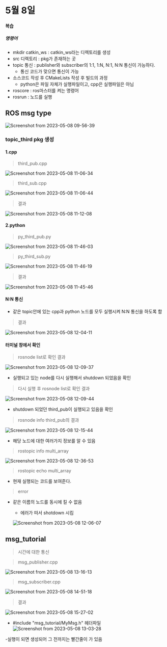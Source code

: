 # 5월 8일
#### 복습
##### 명령어
- mkdir catkin_ws : catkin_ws라는 디렉토리를 생성
- src 디렉토리 : pkg가 존재하는 곳
- topic 통신 : publisher와 subscriber의 1:1, 1:N, N:1, N:N 통신이 가능하다.
  - 통신 코드가 맞으면 통신이 가능
- 소스코드 작성 후 CMakeLists 작성 후 빌드의 과정
  - python은 파일 자체가 실행파일이고, cpp은 실행파일은 아님
- roscore : ros마스터를 켜는 명령어
- rosrun : 노드를 실행

## ROS msg type
![Screenshot from 2023-05-08 09-56-39](https://user-images.githubusercontent.com/129160008/236712224-aa3d9ebb-5028-4a3d-802a-bffdbec92af7.png)

### topic_third pkg 생성
#### 1.cpp
> third_pub.cpp

![Screenshot from 2023-05-08 11-06-34](https://user-images.githubusercontent.com/129160008/236718344-f6a91e29-8730-490c-b49f-8e47de5b3468.png)

> third_sub.cpp

![Screenshot from 2023-05-08 11-06-44](https://user-images.githubusercontent.com/129160008/236718350-4dcc2082-817a-47c2-931e-e56cd08af56b.png)

> 결과

![Screenshot from 2023-05-08 11-12-08](https://user-images.githubusercontent.com/129160008/236718814-10016cd8-a112-4040-b701-ba7a41d6bdd8.png)

#### 2.python
> py_third_pub.py

![Screenshot from 2023-05-08 11-46-03](https://user-images.githubusercontent.com/129160008/236722941-91406d9e-8efb-4aac-9bb9-810ae292e324.png)

> py_third_sub.py

![Screenshot from 2023-05-08 11-46-19](https://user-images.githubusercontent.com/129160008/236722939-f1cbd37c-f199-4aa4-abc0-53c5ecb8d006.png)

> 결과

![Screenshot from 2023-05-08 11-45-46](https://user-images.githubusercontent.com/129160008/236723198-0d175cbc-12c9-46d1-a778-68ba4bfc287b.png)

#### N:N 통신
- 같은 topic안에 있는 cpp과 python 노드를 모두 실행시켜 N:N 통신을 하도록 함

> 결과

![Screenshot from 2023-05-08 12-04-11](https://user-images.githubusercontent.com/129160008/236726152-7ad5a00a-161a-4255-a683-07c085a5ae3f.png)

#### 터미널 창에서 확인
> rosnode list로 확인 결과

![Screenshot from 2023-05-08 12-09-37](https://user-images.githubusercontent.com/129160008/236726465-6d56da30-55d2-4863-965d-35648c68032f.png)

- 실행되고 있는 node를 다시 실행해서 shutdown 되었음을 확인

> 다시 실행 후 rosnode list로 확인 결과

![Screenshot from 2023-05-08 12-09-44](https://user-images.githubusercontent.com/129160008/236726469-b3dd7131-b3a7-49a5-8d95-14fdf1bdefde.png)

- shutdown 되었던 third_pub이 실행되고 있음을 확인

> rosnode info third_pub의 결과

![Screenshot from 2023-05-08 12-15-44](https://user-images.githubusercontent.com/129160008/236726475-159ccf3a-4f9c-4dba-8a60-30584fb46087.png)

- 해당 노드에 대한 여러가지 정보를 알 수 있음

> rostopic info multi_array

![Screenshot from 2023-05-08 12-36-53](https://user-images.githubusercontent.com/129160008/236751046-08fe6b1c-f698-4d07-9835-26ebc476b9c5.png)

> rostopic echo multi_array
- 현재 실행되는 코드를 보여준다.

> error
- 같은 이름의 노드를 동시에 킬 수 없음
  - 에러가 떠서 shotdown 시킴
  
  ![Screenshot from 2023-05-08 12-06-07](https://user-images.githubusercontent.com/129160008/236726168-a0b5ae20-71f7-489a-b147-12ae444a73a6.png)

## msg_tutorial
> 시간에 대한 통신

> msg_publisher.cpp

![Screenshot from 2023-05-08 13-16-13](https://user-images.githubusercontent.com/129160008/236752485-6ff79926-096a-41d0-ac62-278c66349917.png)

> msg_subscriber.cpp

![Screenshot from 2023-05-08 14-51-18](https://user-images.githubusercontent.com/129160008/236752492-720e6fe9-85ea-44b4-abb8-8a886d59240a.png)

> 결과

![Screenshot from 2023-05-08 15-27-02](https://user-images.githubusercontent.com/129160008/236752502-ba09e4ee-021b-4cf7-b156-8cc18e354275.png)

  - #include "msg_tutorial/MyMsg.h" 헤더파일
  ![Screenshot from 2023-05-08 13-03-28](https://user-images.githubusercontent.com/129160008/236752804-840f8799-dab6-438c-a38f-fc810d550c50.png)
  
  -실행이 되면 생성되어 그 전까지는 빨간줄이 가 있음

  



















